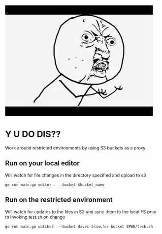 ![Y U DO DIS](./doc/yudodis.jpg)

# Y U DO DIS??

Work around restricted environments by using S3 buckets as a proxy

## Run on your local editor
Will watch for file changes in the directory specified and upload to s3

    go run main.go editor . --bucket $bucket_name


## Run on the restricted environment

Will watch for updates to the files in S3 and sync them to the local FS prior to invoking test.sh on change

    go run main.go watcher  --bucket daves-transfer-bucket $PWD/tesh.sh
